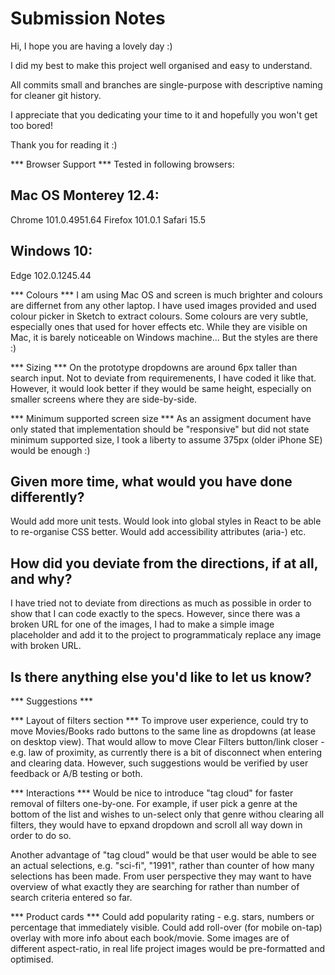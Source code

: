 # Submission Notes

Hi, I hope you are having a lovely day :)

I did my best to make this project well organised and easy to understand. 

All commits small and branches are single-purpose with descriptive naming for cleaner git history.

I appreciate that you dedicating your time to it and hopefully you won't get too bored! 

Thank you for reading it :)


*** Browser Support ***
Tested in following browsers:

## Mac OS Monterey 12.4:
Chrome 101.0.4951.64 
Firefox 101.0.1
Safari 15.5

## Windows 10:
Edge 102.0.1245.44

*** Colours ***
I am using Mac OS and screen is much brighter and colours are differnet from any other laptop. I have used images provided and used colour picker in Sketch to extract colours. Some colours are very subtle, especially ones that used for hover effects etc. While they are visible on Mac, it is barely noticeable on Windows machine... But the styles are there :) 

*** Sizing ***
On the prototype dropdowns are around 6px taller than search input. Not to deviate from requiremenents, I have coded it like that. However, it would look better if they would be same height, especially on smaller screens where they are side-by-side.

*** Minimum supported screen size ***
As an assigment document have only stated that implementation should be "responsive" but did not state minimum supported size, I took a liberty to assume 375px (older iPhone SE) would be enough :) 


## Given more time, what would you have done differently?

Would add more unit tests.
Would look into global styles in React to be able to re-organise CSS better. 
Would add accessibility attributes (aria-) etc.


## How did you deviate from the directions, if at all, and why?

I have tried not to deviate from directions as much as possible in order to show that I can code exactly to the specs.
However, since there was a broken URL for one of the images, I had to make a simple image placeholder and add it to the project to programmaticaly replace any image with broken URL.


## Is there anything else you'd like to let us know?

*** Suggestions ***

*** Layout of filters section ***
To improve user experience, could try to move Movies/Books rado buttons to the same line as dropdowns (at lease on desktop view). That would allow to move Clear Filters button/link closer - e.g. law of proximity, as currently there is a bit of disconnect when entering and clearing data. However, such suggestions would be verified by user feedback or A/B testing or both.

*** Interactions ***
Would be nice to introduce "tag cloud" for faster removal of filters one-by-one. For example, if user pick a genre at the bottom of the list and wishes to un-select only that genre withou clearing all filters, they would have to epxand dropdown and scroll all way down in order to do so.

Another advantage of "tag cloud" would be that user would be able to see an actual selections, e.g. "sci-fi", "1991", rather than counter of how many selections has been made. From user perspective they may want to have overview of what exactly they are searching for rather than number of search criteria entered so far.

*** Product cards ***
Could add popularity rating - e.g. stars, numbers or percentage that immediately visible.
Could add roll-over (for mobile on-tap) overlay with more info about each book/movie.
Some images are of different aspect-ratio, in real life project images would be pre-formatted and optimised. 